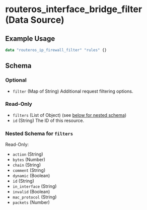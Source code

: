 # routeros_interface_bridge_filter (Data Source)


## Example Usage
```terraform
data "routeros_ip_firewall_filter" "rules" {}
```

<!-- schema generated by tfplugindocs -->
## Schema

### Optional

- `filter` (Map of String) Additional request filtering options.

### Read-Only

- `filters` (List of Object) (see [below for nested schema](#nestedatt--filters))
- `id` (String) The ID of this resource.

<a id="nestedatt--filters"></a>
### Nested Schema for `filters`

Read-Only:

- `action` (String)
- `bytes` (Number)
- `chain` (String)
- `comment` (String)
- `dynamic` (Boolean)
- `id` (String)
- `in_interface` (String)
- `invalid` (Boolean)
- `mac_protocol` (String)
- `packets` (Number)


